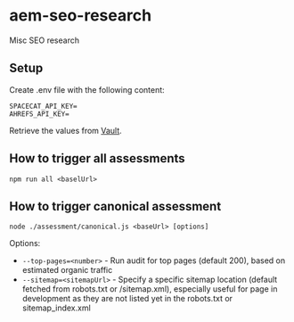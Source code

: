 # aem-seo-research
Misc SEO research

## Setup
Create .env file with the following content:
```
SPACECAT_API_KEY=
AHREFS_API_KEY=
```
Retrieve the values from [Vault](https://vault-amer.adobe.net/ui/vault/secrets/aem_exp_success_eng/show/spacecat/seo).

## How to trigger all assessments

`npm run all <baselUrl>`

## How to trigger canonical assessment

`node ./assessment/canonical.js <baseUrl> [options]`

Options:
- `--top-pages=<number>` - Run audit for top pages (default 200), based on estimated organic traffic
- `--sitemap=<sitemapUrl>` - Specify a specific sitemap location (default fetched from robots.txt or /sitemap.xml), especially useful for page in development as they are not listed yet in the robots.txt or sitemap_index.xml
